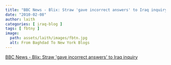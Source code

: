 ```yaml
---
title: "BBC News - Blix: Straw 'gave incorrect answers' to Iraq inquiry"
date: "2010-02-08"
author: laith
categories: [ iraq-blog ]
tags: [ fbtny ]
image:
  path: assets/laith/images/fbtn.jpg
  alt: From Baghdad To New York Blogs
---
```


[BBC News - Blix: Straw 'gave incorrect answers' to Iraq inquiry](https://news.bbc.co.uk/2/hi/europe/8503454.stm)
